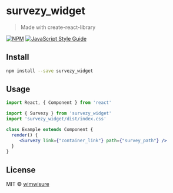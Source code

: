 # survezy_widget

> Made with create-react-library

[![NPM](https://img.shields.io/npm/v/survezy_widget.svg)](https://www.npmjs.com/package/survezy_widget) [![JavaScript Style Guide](https://img.shields.io/badge/code_style-standard-brightgreen.svg)](https://standardjs.com)

## Install

```bash
npm install --save survezy_widget
```

## Usage

```jsx
import React, { Component } from 'react'

import { Survezy } from 'survezy_widget'
import 'survezy_widget/dist/index.css'

class Example extends Component {
  render() {
     <Survezy link={"container_link"} path={"survey_path"} />
  }
}
```

## License

MIT © [wimwisure](https://github.com/wimwisure)
